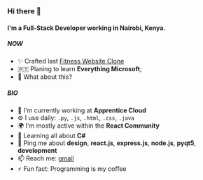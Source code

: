 ### Hi there 👋

#### I'm a Full-Stack Developer working in Nairobi, Kenya.

##### NOW

- ✨ Crafted last [Fitness Website Clone](https://tish254.github.io/fitness-website-clone/)
- 🇵🇹  Planing to learn **Everything Microsoft**;
- 🍑 What about this?

##### BIO

- 🏢 I'm currently working at **Apprentice Cloud**
- ⚙️ I use daily: `.py`, `.js`, `.html`, `.css`, `.java`
- 🌍 I'm mostly active within the **React Community**
- 🌱 Learning all about **C#**
- 💬 Ping me about **design**, **react.js**, **express.js**, **node.js**, **pyqt5**, **development**
- 📫 Reach me: [gmail](mailto:tiegomseeraoscar295@gmail.com)
- ⚡️ Fun fact: Programming is my coffee
